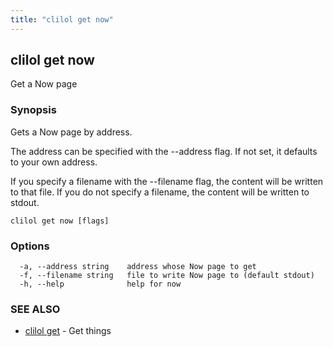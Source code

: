 ```yaml
---
title: "clilol get now"
---
```

## clilol get now

Get a Now page

### Synopsis

Gets a Now page by address.

The address can be specified with the --address flag. If not set,
it defaults to your own address.

If you specify a filename with the --filename flag, the content will be written
to that file. If you do not specify a filename, the content will be written
to stdout.

```
clilol get now [flags]
```

### Options

```
  -a, --address string    address whose Now page to get
  -f, --filename string   file to write Now page to (default stdout)
  -h, --help              help for now
```

### SEE ALSO

* [clilol get](clilol_get.md)	 - Get things
